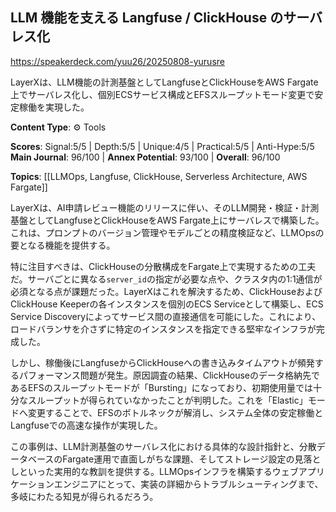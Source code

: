 ## LLM 機能を支える Langfuse / ClickHouse のサーバレス化

https://speakerdeck.com/yuu26/20250808-yurusre

LayerXは、LLM機能の計測基盤としてLangfuseとClickHouseをAWS Fargate上でサーバレス化し、個別ECSサービス構成とEFSスループットモード変更で安定稼働を実現した。

**Content Type**: ⚙️ Tools

**Scores**: Signal:5/5 | Depth:5/5 | Unique:4/5 | Practical:5/5 | Anti-Hype:5/5
**Main Journal**: 96/100 | **Annex Potential**: 93/100 | **Overall**: 96/100

**Topics**: [[LLMOps, Langfuse, ClickHouse, Serverless Architecture, AWS Fargate]]

LayerXは、AI申請レビュー機能のリリースに伴い、そのLLM開発・検証・計測基盤としてLangfuseとClickHouseをAWS Fargate上にサーバレスで構築した。これは、プロンプトのバージョン管理やモデルごとの精度検証など、LLMOpsの要となる機能を提供する。

特に注目すべきは、ClickHouseの分散構成をFargate上で実現するための工夫だ。サーバごとに異なる`server_id`の指定が必要な点や、クラスタ内の1:1通信が必須となる点が課題だった。LayerXはこれを解決するため、ClickHouseおよびClickHouse Keeperの各インスタンスを個別のECS Serviceとして構築し、ECS Service Discoveryによってサービス間の直接通信を可能にした。これにより、ロードバランサを介さずに特定のインスタンスを指定できる堅牢なインフラが完成した。

しかし、稼働後にLangfuseからClickHouseへの書き込みタイムアウトが頻発するパフォーマンス問題が発生。原因調査の結果、ClickHouseのデータ格納先であるEFSのスループットモードが「Bursting」になっており、初期使用量では十分なスループットが得られていなかったことが判明した。これを「Elastic」モードへ変更することで、EFSのボトルネックが解消し、システム全体の安定稼働とLangfuseでの高速な操作が実現した。

この事例は、LLM計測基盤のサーバレス化における具体的な設計指針と、分散データベースのFargate運用で直面しがちな課題、そしてストレージ設定の見落としといった実用的な教訓を提供する。LLMOpsインフラを構築するウェブアプリケーションエンジニアにとって、実装の詳細からトラブルシューティングまで、多岐にわたる知見が得られるだろう。